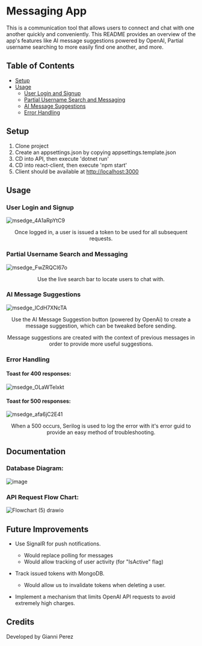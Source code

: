 # Messaging App

This is a communication tool that allows users to connect and chat with one another quickly and conveniently. This README provides an overview of the app's features like AI message suggestions powered by OpenAI, Partial username searching to more easily find one another, and more.

## Table of Contents

- [Setup](#setup)
- [Usage](#usage)
    - [User Login and Signup](#user-login-and-signup)
    - [Partial Username Search and Messaging](#partial-username-search-and-messaging)
    - [AI Message Suggestions](#ai-message-suggestions)
    - [Error Handling](#error-handling)

## Setup
1. Clone project
2. Create an appsettings.json by copying appsettings.template.json
3. CD into API, then execute 'dotnet run'
4. CD into react-client, then execute 'npm start'
5. Client should be available at [http://localhost:3000](http://localhost:3000)

## Usage

### User Login and Signup
![msedge_4A1aRpYtC9](https://github.com/giannimperez/MessagingApp/assets/36053371/ee597112-71e5-42a0-b7ee-4b7e632e9e37)
<p align="center">Once logged in, a user is issued a token to be used for all subsequent requests.</p>

### Partial Username Search and Messaging
![msedge_FwZRQCI67o](https://github.com/giannimperez/MessagingApp/assets/36053371/e6870dfc-ece6-4845-bbc9-ece7b711a489)
<p align="center">Use the live search bar to locate users to chat with.</p>

### AI Message Suggestions
![msedge_lCdH7XNcTA](https://github.com/giannimperez/MessagingApp/assets/36053371/866bc01b-f7d5-4485-83de-f9b5f0d453a4)
<p align="center">Use the AI Message Suggestion button (powered by OpenAi) to create a message suggestion, which can be tweaked before sending.</p>
<p align="center">Message suggestions are created with the context of previous messages in order to provide more useful suggestions.</p>

### Error Handling
#### Toast for 400 responses:
![msedge_OLaWTelxkt](https://github.com/giannimperez/MessagingApp/assets/36053371/74b7db7f-0455-41b5-94f5-0353c729e4f6)

#### Toast for 500 responses:
![msedge_afa6jC2E41](https://github.com/giannimperez/MessagingApp/assets/36053371/fa2d024c-208b-46ff-a928-09b02c7f2fa3)
<p align="center">When a 500 occurs, Serilog is used to log the error with it's error guid to provide an easy method of troubleshooting.</p>

## Documentation
### Database Diagram:
![image](https://github.com/giannimperez/MessagingApp/assets/36053371/9fe4488f-6d20-4bbf-8092-c3a3cacd3ec4)

### API Request Flow Chart:
![Flowchart (5) drawio](https://github.com/giannimperez/MessagingApp/assets/36053371/22d19889-039e-426c-8cb5-c67a6e7526dc)

## Future Improvements

* Use SignalR for push notifications.
    * Would replace polling for messages
    * Would allow tracking of user activity (for "IsActive" flag)

* Track issued tokens with MongoDB.
    *  Would allow us to invalidate tokens when deleting a user.

* Implement a mechanism that limits OpenAI API requests to avoid extremely high charges.

## Credits
Developed by Gianni Perez
